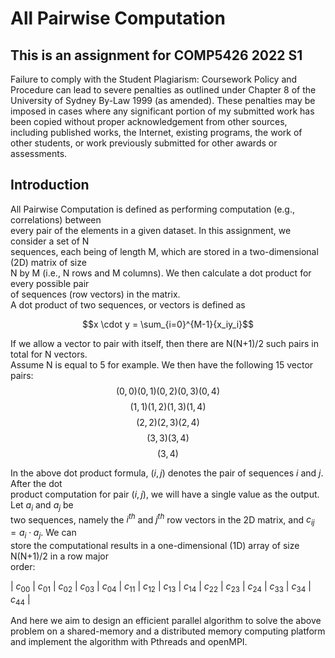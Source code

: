 # All Pairwise Computation

## This is an assignment for COMP5426 2022 S1

Failure to comply with the Student Plagiarism: Coursework Policy and Procedure can lead to severe penalties as outlined under Chapter 8 of the University of Sydney By-Law 1999 (as amended). These penalties may be imposed in cases where any significant portion of my submitted work has been copied without proper acknowledgement from other sources, including published works, the Internet, existing programs, the work of other students, or work previously submitted for other awards or assessments.

## Introduction
All Pairwise Computation is defined as performing computation (e.g., correlations) between  
every pair of the elements in a given dataset. In this assignment, we consider a set of N  
sequences, each being of length M, which are stored in a two-dimensional (2D) matrix of size  
N by M (i.e., N rows and M columns). We then calculate a dot product for every possible pair  
of sequences (row vectors) in the matrix.  
A dot product of two sequences, or vectors is defined as

$$x \cdot y = \sum_{i=0}^{M-1}{x_iy_i}$$

If we allow a vector to pair with itself, then there are N(N+1)/2 such pairs in total for N vectors.  
Assume N is equal to 5 for example. We then have the following 15 vector pairs:
$$(0,0) (0,1) (0,2) (0,3) (0,4)$$
$$(1,1) (1,2) (1,3) (1,4)$$
$$(2,2) (2,3) (2,4)$$
$$(3,3) (3,4)$$
$$(3,4)$$

In the above dot product formula, $(i, j)$ denotes the pair of sequences $i$ and $j$. After the dot  
product computation for pair $(i, j)$, we will have a single value as the output. Let $a_i$ and $a_j$ be  
two sequences, namely the $i^{th}$ and $j^{th}$ row vectors in the 2D matrix, and $c_{ij} = a_i\cdot a_j$. We can  
store the computational results in a one-dimensional (1D) array of size N(N+1)/2 in a row major  
order:

| $c_{00}$ 	| $c_{01}$ 	| $c_{02}$ 	| $c_{03}$ 	| $c_{04}$ 	| $c_{11}$ 	| $c_{12}$ 	| $c_{13}$ 	| $c_{14}$ 	| $c_{22}$ 	| $c_{23}$ 	| $c_{24}$ 	| $c_{33}$ 	| $c_{34}$ 	| $c_{44}$ 	|

And here we aim to design an efficient parallel algorithm to solve the above  
problem on a shared-memory and a distributed memory computing platform and implement the algorithm with Pthreads and openMPI.
